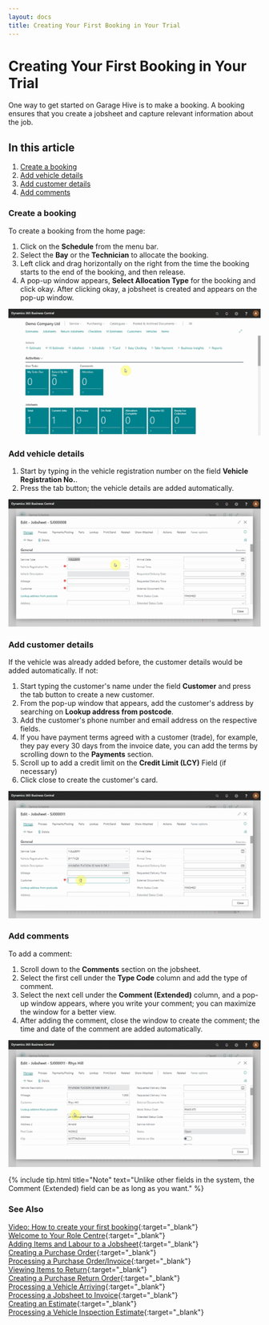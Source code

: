 ```yaml
---
layout: docs
title: Creating Your First Booking in Your Trial 
---
```


# Creating Your First Booking in Your Trial

One way to get started on Garage Hive is to make a booking. A booking ensures that you create a jobsheet and capture relevant information about the job.

## In this article
1. [Create a booking](#create-a-booking)
2. [Add vehicle details](#add-vehicle-details)
3. [Add customer details](#add-customer-details)
4. [Add comments](#add-comments)

### Create a booking

To create a booking from the home page:
1. Click on the **Schedule** from the menu bar.
2. Select the **Bay** or the **Technician** to allocate the booking.
3. Left click and drag horizontally on the right from the time the booking starts to the end of the booking, and then release. 
4. A pop-up window appears, **Select Allocation Type** for the booking and click okay. After clicking okay, a jobsheet is created and appears on the pop-up window.

![](media/garagehive-trial-create-a-booking1.gif)

### Add vehicle details
1. Start by typing in the vehicle registration number on the field **Vehicle Registration No.**.
2. Press the tab button; the vehicle details are added automatically.

![](media/garagehive-trial-create-a-booking2.gif)

### Add customer details

If the vehicle was already added before, the customer details would be added automatically. If not:
1. Start typing the customer's name under the field **Customer** and press the tab button to create a new customer.
2. From the pop-up window that appears, add the customer's address by searching on **Lookup address from postcode**.
3. Add the customer's phone number and email address on the respective fields.
4. If you have payment terms agreed with a customer (trade), for example, they pay every 30 days from the invoice date, you can add the terms by scrolling down to the **Payments** section. 
5. Scroll up to add a credit limit on the **Credit Limit (LCY)** Field (if necessary)
6. Click close to create the customer's card.

![](media/garagehive-trial-create-a-booking3.gif)
   
### Add comments

To add a comment:
1. Scroll down to the **Comments** section on the jobsheet.
2. Select the first cell under the **Type Code** column and add the type of comment.
3. Select the next cell under the **Comment (Extended)** column, and a pop-up window appears, where you write your comment; you can maximize the window for a better view. 
4. After adding the comment, close the window to create the comment; the time and date of the comment are added automatically.

![](media/garagehive-trial-create-a-booking4.gif)

{% include tip.html title="Note" text="Unlike other fields in the system, the Comment (Extended) field can be as long as you want." %}


### See Also

[Video: How to create your first booking](https://www.youtube.com/watch?v=MJqFUQyV2Tc){:target="_blank"} \
[Welcome to Your Role Centre](garagehive-trial-welcome-to-the-role-centre.html){:target="_blank"} \
[Adding Items and Labour to a Jobsheet](garagehive-trial-adding-items-and-labour-to-a-jobsheet.html){:target="_blank"} \
[Creating a Purchase Order](garagehive-trial-creating-a-purchase-order.html){:target="_blank"} \
[Processing a Purchase Order/Invoice](garagehive-trial-processing-a-purchase-order.html){:target="_blank"} \
[Viewing Items to Return](garagehive-trial-viewing-items-to-return.html){:target="_blank"} \
[Creating a Purchase Return Order](garagehive-trial-creating-a-purchase-return-order.html){:target="_blank"} \
[Processing a Vehicle Arriving](garagehive-trial-processing-a-vehicle-arriving.html){:target="_blank"} \
[Processing a Jobsheet to Invoice](garagehive-trial-processing-a-jobsheet-to-invoice.html){:target="_blank"} \
[Creating an Estimate](garagehive-trial-creating-an-estimate.html){:target="_blank"} \
[Processing a Vehicle Inspection Estimate](garagehive-trial-processing-a-vehicle-inspection-estimate.html){:target="_blank"}
